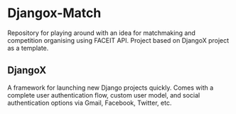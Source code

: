# Djangox-Match
Repository for playing around with an idea for matchmaking and competition organising using FACEIT API.
Project based on DjangoX project as a template.

## DjangoX 

A framework for launching new Django projects quickly. Comes with a complete user authentication flow, custom user model, and social authentication options via Gmail, Facebook, Twitter, etc.
